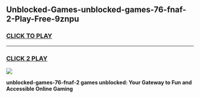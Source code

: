 
## Unblocked-Games-unblocked-games-76-fnaf-2-Play-Free-9znpu
<h3>
<a href="https://premium76.site?title=unblocked-games-76-fnaf-2&ref=18A1">CLICK TO PLAY</a></h3>
<hr>

<h3>
<a href="https://premium76.site?title=unblocked-games-76-fnaf-2&ref=18A1">CLICK 2 PLAY</a>
  
</h3>

<a href="https://premium76.site?title=unblocked-games-76-fnaf-2&ref=18A1"><img src="https://clearcache.store/games.png"></a>


**unblocked-games-76-fnaf-2 games unblocked: Your Gateway to Fun and Accessible Online Gaming**

